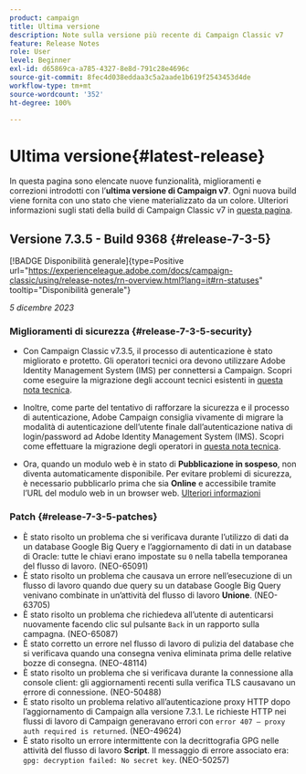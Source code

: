 ```yaml
---
product: campaign
title: Ultima versione
description: Note sulla versione più recente di Campaign Classic v7
feature: Release Notes
role: User
level: Beginner
exl-id: d65869ca-a785-4327-8e8d-791c28e4696c
source-git-commit: 8fec4d038eddaa3c5a2aade1b619f2543453d4de
workflow-type: tm+mt
source-wordcount: '352'
ht-degree: 100%

---
```


# Ultima versione{#latest-release}

In questa pagina sono elencate nuove funzionalità, miglioramenti e correzioni introdotti con l’**ultima versione di Campaign v7**. Ogni nuova build viene fornita con uno stato che viene materializzato da un colore. Ulteriori informazioni sugli stati della build di Campaign Classic v7 in [questa pagina](rn-overview.md).

## Versione 7.3.5 - Build 9368 {#release-7-3-5}

[!BADGE Disponibilità generale]{type=Positive url="https://experienceleague.adobe.com/docs/campaign-classic/using/release-notes/rn-overview.html?lang=it#rn-statuses" tooltip="Disponibilità generale"}


_5 dicembre 2023_


### Miglioramenti di sicurezza {#release-7-3-5-security}


* Con Campaign Classic v7.3.5, il processo di autenticazione è stato migliorato e protetto. Gli operatori tecnici ora devono utilizzare Adobe Identity Management System (IMS) per connettersi a Campaign. Scopri come eseguire la migrazione degli account tecnici esistenti in [questa nota tecnica](../../technotes/using/ims-migration.md).

* Inoltre, come parte del tentativo di rafforzare la sicurezza e il processo di autenticazione, Adobe Campaign consiglia vivamente di migrare la modalità di autenticazione dell’utente finale dall’autenticazione nativa di login/password ad Adobe Identity Management System (IMS). Scopri come effettuare la migrazione degli operatori in [questa nota tecnica](../../technotes/using/migrate-users-to-ims.md).

* Ora, quando un modulo web è in stato di **Pubblicazione in sospeso**, non diventa automaticamente disponibile. Per evitare problemi di sicurezza, è necessario pubblicarlo prima che sia **Online** e accessibile tramite l’URL del modulo web in un browser web. [Ulteriori informazioni](../../web/using/publishing-a-web-form.md#life-cycle-of-a-form)

### Patch {#release-7-3-5-patches}

* È stato risolto un problema che si verificava durante l’utilizzo di dati da un database Google Big Query e l’aggiornamento di dati in un database di Oracle: tutte le chiavi erano impostate su `0` nella tabella temporanea del flusso di lavoro. (NEO-65091)
* È stato risolto un problema che causava un errore nell’esecuzione di un flusso di lavoro quando due query su un database Google Big Query venivano combinate in un’attività del flusso di lavoro **Unione**. (NEO-63705)
* È stato risolto un problema che richiedeva all’utente di autenticarsi nuovamente facendo clic sul pulsante `Back` in un rapporto sulla campagna. (NEO-65087)
* È stato corretto un errore nel flusso di lavoro di pulizia del database che si verificava quando una consegna veniva eliminata prima delle relative bozze di consegna. (NEO-48114)
* È stato risolto un problema che si verificava durante la connessione alla console client: gli aggiornamenti recenti sulla verifica TLS causavano un errore di connessione. (NEO-50488)
* È stato risolto un problema relativo all’autenticazione proxy HTTP dopo l’aggiornamento di Campaign alla versione 7.3.1. Le richieste HTTP nei flussi di lavoro di Campaign generavano errori con `error 407 – proxy auth required is returned`. (NEO-49624)
* È stato risolto un errore intermittente con la decrittografia GPG nelle attività del flusso di lavoro **Script**. Il messaggio di errore associato era: `gpg: decryption failed: No secret key`. (NEO-50257)
  <!--* Workflow temporary tables now have a primary index in Teradata with a Federated Data Access (FDA) connection. (NEO-62575)-->


